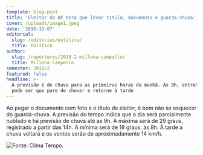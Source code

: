 ```yaml
---
template: blog-post
title: 'Eleitor do DF terá que levar título, documento e guarda-chuva'
cover: /uploads/image1.jpeg
date: '2018-10-07'
editorial:
  slug: /editorias/politica/
  title: Política
author:
  slug: /reporteres/2018-2-millena-campello/
  title: Millena Campello
semester: 2018/2
featured: false
headline: >-
  A previsão é de chuva para as primeiras horas da manhã. Às 9h, entretanto,
  pode ser que pare de chover e retorne à tarde
---
```

Ao pegar o documento com foto e o título de eleitor, é bom não se esquecer do guarda-chuva. A previsão do tempo indica que o dia será parcialmente nublado e há previsão de chuva até as 9h. A máxima será de 29 graus, registrado a partir das 14h. A mínima será de 18 graus, às 8h. À tarde a chuva voltará e os ventos serão de aproximadamente 14 km/h.



![Fonte: Clima Tempo.](/uploads/image1.jpeg)
